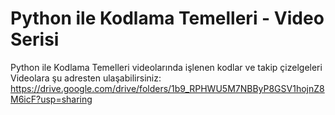 # Python ile Kodlama Temelleri - Video Serisi
Python ile Kodlama Temelleri videolarında işlenen kodlar ve takip çizelgeleri
Videolara şu adresten ulaşabilirsiniz: https://drive.google.com/drive/folders/1b9_RPHWU5M7NBByP8GSV1hojnZ8M6icF?usp=sharing
